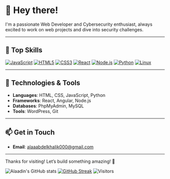 # 👋 Hey there!

I'm a passionate Web Developer and Cybersecurity enthusiast, always excited to work on web projects and dive into security challenges.

---

## 💪 Top Skills

[![JavaScript](https://img.shields.io/badge/JavaScript-%23323330.svg?style=flat-square&logo=javascript&logoColor=%23F7DF1E)](https://developer.mozilla.org/en-US/docs/Web/JavaScript)
[![HTML5](https://img.shields.io/badge/HTML5-%23E34F26.svg?style=flat-square&logo=html5&logoColor=white)](https://developer.mozilla.org/en-US/docs/Web/HTML)
[![CSS3](https://img.shields.io/badge/CSS3-%231572B6.svg?style=flat-square&logo=css3&logoColor=white)](https://developer.mozilla.org/en-US/docs/Web/CSS)
[![React](https://img.shields.io/badge/React-%2361DAFB.svg?style=flat-square&logo=react&logoColor=black)](https://reactjs.org/)
[![Node.js](https://img.shields.io/badge/Node.js-%23339933.svg?style=flat-square&logo=node.js&logoColor=white)](https://nodejs.org/) 
[![Python](https://img.shields.io/badge/Python-%2314354C.svg?style=flat-square&logo=python&logoColor=white)](https://www.python.org/)
[![Linux](https://img.shields.io/badge/Linux-%23FCC624.svg?style=flat-square&logo=linux&logoColor=black)](https://www.linux.org/)

---

## 🔧 Technologies & Tools

- **Languages**: HTML, CSS, JavaScript, Python  
- **Frameworks**: React, Angular, Node.js  
- **Databases**: PhpMyAdmin, MySQL  
- **Tools**: WordPress, Git  

---

## 📫 Get in Touch

- **Email**: [alaaabdelkhalik000@gmail.com](mailto:alaaabdelkhalik000@gmail.com)

---

Thanks for visiting! Let’s build something amazing! 🚀 

![Alaadin's GitHub stats](https://github-readme-stats.vercel.app/api?username=alaa625&show_icons=true&theme=radical)
[![GitHub Streak](https://github-readme-streak-stats.herokuapp.com/?user=alaa625&theme=radical)](https://git.io/streak-stats)
![Visitors](https://img.shields.io/badge/Visitors-0-brightgreen)
